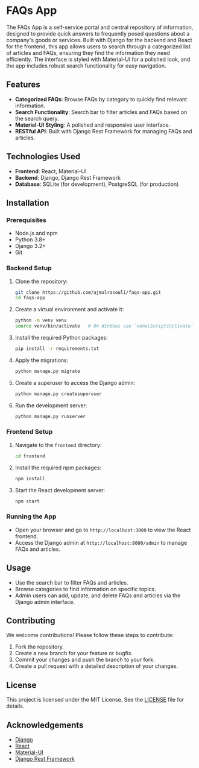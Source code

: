 
# FAQs App

The FAQs App is a self-service portal and central repository of information, designed to provide quick answers to frequently posed questions about a company's goods or services. Built with Django for the backend and React for the frontend, this app allows users to search through a categorized list of articles and FAQs, ensuring they find the information they need efficiently. The interface is styled with Material-UI for a polished look, and the app includes robust search functionality for easy navigation.

## Features

- **Categorized FAQs**: Browse FAQs by category to quickly find relevant information.
- **Search Functionality**: Search bar to filter articles and FAQs based on the search query.
- **Material-UI Styling**: A polished and responsive user interface.
- **RESTful API**: Built with Django Rest Framework for managing FAQs and articles.

## Technologies Used

- **Frontend**: React, Material-UI
- **Backend**: Django, Django Rest Framework
- **Database**: SQLite (for development), PostgreSQL (for production)

## Installation

### Prerequisites

- Node.js and npm
- Python 3.8+
- Django 3.2+
- Git

### Backend Setup

1. Clone the repository:
   ```bash
   git clone https://github.com/ajmalrasouli/faqs-app.git
   cd faqs-app
   ```

2. Create a virtual environment and activate it:
   ```bash
   python -m venv venv
   source venv/bin/activate   # On Windows use `venv\Scriptsctivate`
   ```

3. Install the required Python packages:
   ```bash
   pip install -r requirements.txt
   ```

4. Apply the migrations:
   ```bash
   python manage.py migrate
   ```

5. Create a superuser to access the Django admin:
   ```bash
   python manage.py createsuperuser
   ```

6. Run the development server:
   ```bash
   python manage.py runserver
   ```

### Frontend Setup

1. Navigate to the `frontend` directory:
   ```bash
   cd frontend
   ```

2. Install the required npm packages:
   ```bash
   npm install
   ```

3. Start the React development server:
   ```bash
   npm start
   ```

### Running the App

- Open your browser and go to `http://localhost:3000` to view the React frontend.
- Access the Django admin at `http://localhost:8000/admin` to manage FAQs and articles.

## Usage

- Use the search bar to filter FAQs and articles.
- Browse categories to find information on specific topics.
- Admin users can add, update, and delete FAQs and articles via the Django admin interface.

## Contributing

We welcome contributions! Please follow these steps to contribute:

1. Fork the repository.
2. Create a new branch for your feature or bugfix.
3. Commit your changes and push the branch to your fork.
4. Create a pull request with a detailed description of your changes.

## License

This project is licensed under the MIT License. See the [LICENSE](LICENSE) file for details.

## Acknowledgements

- [Django](https://www.djangoproject.com/)
- [React](https://reactjs.org/)
- [Material-UI](https://mui.com/)
- [Django Rest Framework](https://www.django-rest-framework.org/)
